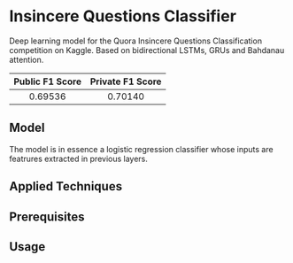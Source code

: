 # Insincere Questions Classifier
Deep learning model for the Quora Insincere Questions Classification competition on Kaggle. Based on bidirectional LSTMs, GRUs and Bahdanau attention.

| Public F1 Score  | Private F1 Score |
| :--------------: |:----------------:| 
| 0.69536          | 0.70140          |

## Model
The model is in essence a logistic regression classifier whose inputs are featrures extracted in previous layers.
## Applied Techniques

## Prerequisites

## Usage


